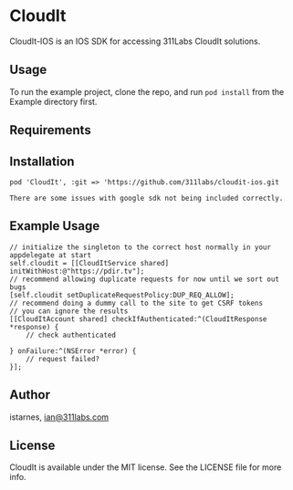 # CloudIt

CloudIt-IOS is an IOS SDK for accessing 311Labs CloudIt solutions.

## Usage

To run the example project, clone the repo, and run `pod install` from the Example directory first.

## Requirements

## Installation

    pod 'CloudIt', :git => 'https://github.com/311labs/cloudit-ios.git
    
    There are some issues with google sdk not being included correctly.
    
## Example Usage

    // initialize the singleton to the correct host normally in your appdelegate at start
    self.cloudit = [[CloudItService shared] initWithHost:@"https://pdir.tv"];
    // recommend allowing duplicate requests for now until we sort out bugs
    [self.cloudit setDuplicateRequestPolicy:DUP_REQ_ALLOW];
    // recommend doing a dummy call to the site to get CSRF tokens
    // you can ignore the results
    [[CloudItAccount shared] checkIfAuthenticated:^(CloudItResponse *response) {
        // check authenticated
        
    } onFailure:^(NSError *error) {
        // request failed?
    }];
    
## Author

istarnes, ian@311labs.com

## License

CloudIt is available under the MIT license. See the LICENSE file for more info.

